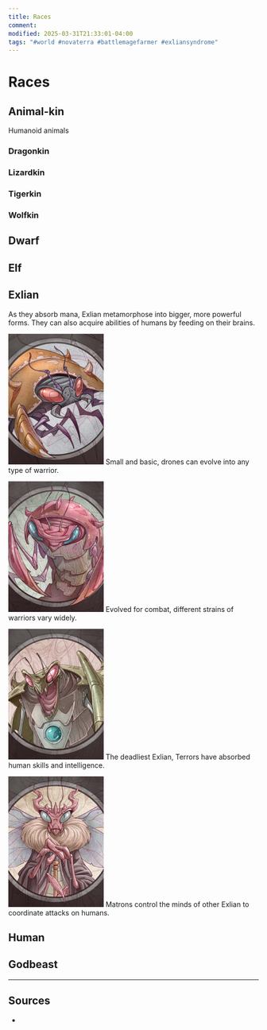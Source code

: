 ```yaml
---
title: Races
comment: 
modified: 2025-03-31T21:33:01-04:00
tags: "#world #novaterra #battlemagefarmer #exliansyndrome"
---
```

# Races

## Animal-kin

Humanoid animals

### Dragonkin

### Lizardkin

### Tigerkin

### Wolfkin

## Dwarf

## Elf

## Exlian

As they absorb mana, Exlian metamorphose into bigger, more powerful forms. They can also acquire abilities of humans by feeding on their brains.

![](../../Attachments/Races_Exlian_Drone.png)
Small and basic, drones can evolve into any type of warrior.

![](../../Attachments/Races_Exlian_Warrior.png)
Evolved for combat, different strains of warriors vary widely.

![](../../Attachments/Races_Exlian_Terror.png)
The deadliest Exlian, Terrors have absorbed human skills and intelligence.

![](../../Attachments/Races_Exlian_Matron.png)
Matrons control the minds of other Exlian to coordinate attacks on humans.

## Human

## Godbeast

---
## Sources
- 